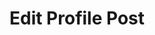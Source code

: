 ---
title: Edit Profile Post
excerpt: |-
  Edit a profile post.

  Required scopes:
  + **post**
api:
  file: forum.json
  operationId: ProfilePosts.Edit
hidden: false
---